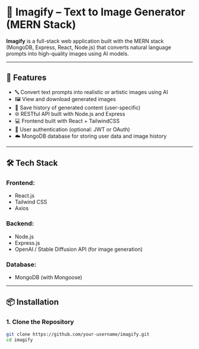 # 🚀 Imagify – Text to Image Generator (MERN Stack)

**Imagify** is a full-stack web application built with the MERN stack (MongoDB, Express, React, Node.js) that converts natural language prompts into high-quality images using AI models.

---

## 🧠 Features

- 🔤 Convert text prompts into realistic or artistic images using AI
- 🖼️ View and download generated images
- 💾 Save history of generated content (user-specific)
- 🌐 RESTful API built with Node.js and Express
- 💻 Frontend built with React + TailwindCSS
- 🔐 User authentication (optional: JWT or OAuth)
- ☁️ MongoDB database for storing user data and image history

---

## 🛠️ Tech Stack

### Frontend:
- React.js
- Tailwind CSS
- Axios

### Backend:
- Node.js
- Express.js
- OpenAI / Stable Diffusion API (for image generation)

### Database:
- MongoDB (with Mongoose)

---

## 📦 Installation

### 1. Clone the Repository

```bash
git clone https://github.com/your-username/imagify.git
cd imagify

